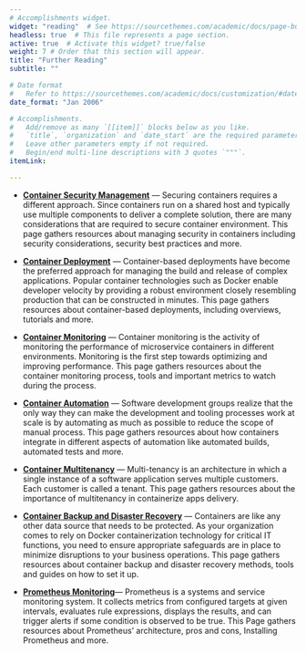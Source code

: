 ```yaml
---
# Accomplishments widget.
widget: "reading"  # See https://sourcethemes.com/academic/docs/page-builder/
headless: true  # This file represents a page section.
active: true  # Activate this widget? true/false
weight: 7 # Order that this section will appear.
title: "Further Reading"
subtitle: ""

# Date format
#   Refer to https://sourcethemes.com/academic/docs/customization/#date-format
date_format: "Jan 2006"

# Accomplishments.
#   Add/remove as many `[[item]]` blocks below as you like.
#   `title`, `organization` and `date_start` are the required parameters.
#   Leave other parameters empty if not required.
#   Begin/end multi-line descriptions with 3 quotes `"""`.
itemLink:

---
```


- **[Container Security Management](/display/containers/container+security+management)** — Securing containers requires a different approach. Since containers run on a shared host and typically use multiple components to deliver a complete solution, there are many considerations that are required to secure container environment. This page gathers resources about managing security in containers including security considerations, security best practices and more.

- **[Container Deployment](/display/containers/container+deployment)** — Container-based deployments have become the preferred approach for managing the build and release of complex applications. Popular container technologies such as Docker enable developer velocity by providing a robust environment closely resembling production that can be constructed in minutes. This page gathers resources about container-based deployments, including overviews, tutorials and more.

- **[Container Monitoring](/display/containers/container+monitoring)** — Container monitoring is the activity of monitoring the performance of microservice containers in different environments. Monitoring is the first step towards optimizing and improving performance. This page gathers resources about the container monitoring process, tools and important metrics to watch during the process.

- **[Container Automation](/display/containers/container+automation)** — Software development groups realize that the only way they can make the development and tooling processes work at scale is by automating as much as possible to reduce the scope of manual process. This page gathers resources about how containers integrate in different aspects of automation like automated builds, automated tests and more.
- **[Container Multitenancy](/display/containers/container+multitenancy)** — Multi-tenancy is an architecture in which a single instance of a software application serves multiple customers. Each customer is called a tenant. This page gathers resources about the importance of multitenancy in containerize apps delivery.

- **[Container Backup and Disaster Recovery](/display/containers/container+backup+and+disaster+recovery)** — Containers are like any other data source that needs to be protected. As your organization comes to rely on Docker containerization technology for critical IT functions, you need to ensure appropriate safeguards are in place to minimize disruptions to your business operations. This page gathers resources about container backup and disaster recovery methods, tools and guides on how to set it up.


- **[Prometheus Monitoring](/display/containers/prometheus+monitoring)**— Prometheus is a systems and service monitoring system. It collects metrics from configured targets at given intervals, evaluates rule expressions, displays the results, and can trigger alerts if some condition is observed to be true. This Page gathers resources about Prometheus’ architecture, pros and cons, Installing Prometheus and more.

